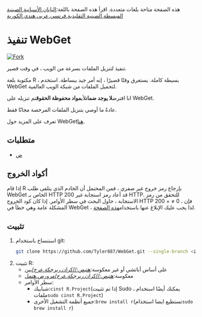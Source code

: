 <!-- # WebGet  [![GitHub forks](https://img.shields.io/github/forks/Tyler887/WebGet?label=Fork&style=social)](https://github.com/Tyler887/WebGet/fork)  The implementation to download files from the Web, in a short time.  Written in R, complete simple. It takes a short time, simply good. Use WebGet to retrieve files from the world wide web.    I assume **no warranty** for any **copyrighted material** downloaded on WebGet. I usally recommend downloading freely licensed files only. <br />https://github.com?Tyler887/WebGet/commit/main/ -->

هذه الصفحة متاحة بلغات متعددة.
اقرأ هذه الصفحة باللغة:[اليابان](README.ja.md),[الأسبانية](README.es.md),[الصينية المبسطة](README.zh-CN.md),[الصينية التقليدية](README.zh-TW.md),[فرنسي](README.fr.md),[عربى](README.ar.md),[هندي](README.hi.md),[الكورية](README.ko.md)

# تنفيذ WebGet

[![Fork](https://img.shields.io/github/forks/Tyler887/WebGet?label=Fork&style=social)](https://github.com/Tyler887/WebGet/fork)

تنفيذ لتنزيل الملفات بسرعة من الويب ، في وقت قصير.

مكتوبة بلغة R ، بسيطة كاملة. يستغرق وقتًا قصيرًا ، إنه أمر جيد ببساطة. استخدم WebGet لتحميل الملفات من شبكة الويب العالمية.

انا افترض**لا يوجد ضمان**لأي**مواد محفوظة الحقوق**تم تنزيله على WebGet.

عادةً ما أوصي بتنزيل الملفات المرخصة مجانًا فقط.

تعرف على المزيد حول WebGet[هنا](https://github.com/Tyler887/WebGet/wiki/WebGet).

## متطلبات

-   [ص](https://r-project.org)

## أكواد الخروج

إذا قام R بإرجاع رمز خروج غير صفري ، فمن المحتمل أن الخادم الذي يتلقى طلب WebGet الخاص بـ HTTP قد أعاد رمز استجابة غير 200 HTTP. للتحقق من رمز الاستجابة ، حاول البحث في سطر الأوامر. إذا كان كود الخروج HTTP 200 + ≠ 0 ، فإن المشكلة عامة وهي خطأ في WebGet ، لذا يجب عليك الإبلاغ عنها باستخدام[هذه الصفحة](https://github.com/Tyler887/WebGet/issues/new?template=bug_report.md).

## تثبيت

1.  استنساخ باستخدام git:
    ```bash
    git clone https://github.com/Tyler887/WebGet.git --single-branch <input version here>
    ```
2.  تثبيت R:
    -   على أساس أباتشي أو غير معكوسة:[هتبص://كران.ربرجكة.عرج/بين](https://cran.r-project.org/bin)
    -   معكوسة:[هتبص://كران.ربرجكة.عرج/مرورص.هتمل](https://cran.r-project.org/mirrors.html)
    -   سطر الأوامر:
        -   شبابيك:`cinst R.Project`(إذا تم تثبيت Sudo ، يمكنك أيضًا استخدام ملفات`sudo cinst R.Project`)
        -   جميع أنظمة التشغيل الأخرى:`brew install r`(تستطيع ايضا استخذام`sudo brew install r`)
